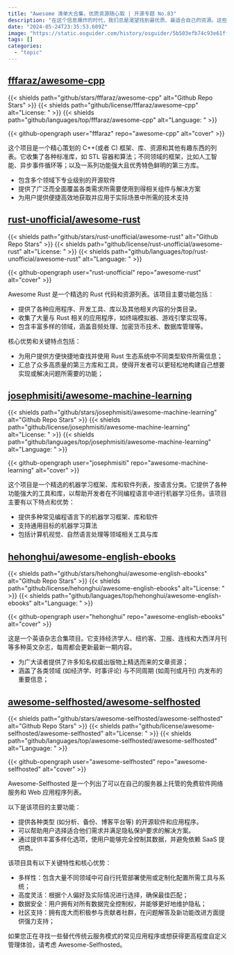 ```yaml
---
title: "Awesome 清单大合集，优质资源随心取 | 开源专题 No.83"
description: "在这个信息爆炸的时代，我们总是渴望找到最优质、最适合自己的资源。这些精选的资源列表，就像一盏盏明灯，照亮我们在各个领域探索的道路。"
date: "2024-05-24T23:35:53.609Z"
image: "https://static.osguider.com/history/osguider/5b503efb74c93e61ff4ba38f17da67da.png"
tags: []
categories:
  - "topic"
---
```


## [fffaraz/awesome-cpp](https://github.com/fffaraz/awesome-cpp)

{{< shields path="github/stars/fffaraz/awesome-cpp" alt="Github Repo Stars" >}} {{< shields path="github/license/fffaraz/awesome-cpp" alt="License: " >}} {{< shields path="github/languages/top/fffaraz/awesome-cpp" alt="Language: " >}}

{{< github-opengraph user="fffaraz" repo="awesome-cpp" alt="cover" >}}

这个项目是一个精心策划的 C++(或者 C) 框架、库、资源和其他有趣东西的列表。它收集了各种标准库，如 STL 容器和算法；不同领域的框架，比如人工智能、异步事件循环等；以及一系列功能强大且优秀特色鲜明的第三方库。

- 包含多个领域下专业级别的开源软件
- 提供了广泛而全面覆盖各类需求所需要使用到得相关组件与解决方案
- 为用户提供便捷高效地获取并应用于实际场景中所需的技术支持
  
## [rust-unofficial/awesome-rust](https://github.com/rust-unofficial/awesome-rust)

{{< shields path="github/stars/rust-unofficial/awesome-rust" alt="Github Repo Stars" >}} {{< shields path="github/license/rust-unofficial/awesome-rust" alt="License: " >}} {{< shields path="github/languages/top/rust-unofficial/awesome-rust" alt="Language: " >}}

{{< github-opengraph user="rust-unofficial" repo="awesome-rust" alt="cover" >}}

Awesome Rust 是一个精选的 Rust 代码和资源列表。该项目主要功能包括：

- 提供了各种应用程序、开发工具、库以及其他相关内容的分类目录。
- 收集了大量与 Rust 相关的应用程序，如终端模拟器、游戏引擎实现等。
- 包含丰富多样的领域，涵盖音频处理、加密货币技术、数据库管理等。

核心优势和关键特点包括：

- 为用户提供方便快捷地查找并使用 Rust 生态系统中不同类型软件所需信息；
- 汇总了众多高质量的第三方库和工具，使得开发者可以更轻松地构建自己想要实现或解决问题所需要的功能；
  
## [josephmisiti/awesome-machine-learning](https://github.com/josephmisiti/awesome-machine-learning)

{{< shields path="github/stars/josephmisiti/awesome-machine-learning" alt="Github Repo Stars" >}} {{< shields path="github/license/josephmisiti/awesome-machine-learning" alt="License: " >}} {{< shields path="github/languages/top/josephmisiti/awesome-machine-learning" alt="Language: " >}}

{{< github-opengraph user="josephmisiti" repo="awesome-machine-learning" alt="cover" >}}

这个项目是一个精选的机器学习框架、库和软件列表，按语言分类。它提供了各种功能强大的工具和库，以帮助开发者在不同编程语言中进行机器学习任务。该项目主要有以下特点和优势：

- 提供多种常见编程语言下的机器学习框架、库和软件
- 支持通用目标的机器学习算法
- 包括计算机视觉、自然语言处理等领域相关工具与库
  
## [hehonghui/awesome-english-ebooks](https://github.com/hehonghui/awesome-english-ebooks)

{{< shields path="github/stars/hehonghui/awesome-english-ebooks" alt="Github Repo Stars" >}} {{< shields path="github/license/hehonghui/awesome-english-ebooks" alt="License: " >}} {{< shields path="github/languages/top/hehonghui/awesome-english-ebooks" alt="Language: " >}}

{{< github-opengraph user="hehonghui" repo="awesome-english-ebooks" alt="cover" >}}

这是一个英语杂志合集项目。它支持经济学人、纽约客、卫报、连线和大西洋月刊等多种英文杂志，每周都会更新最新一期内容。

- 为广大读者提供了许多知名权威出版物上精选而来的文章资源；
- 涵盖了各类领域 (如经济学、时事评论) 与不同周期 (如周刊或月刊) 内发布的重要信息；
  
## [awesome-selfhosted/awesome-selfhosted](https://github.com/awesome-selfhosted/awesome-selfhosted)

{{< shields path="github/stars/awesome-selfhosted/awesome-selfhosted" alt="Github Repo Stars" >}} {{< shields path="github/license/awesome-selfhosted/awesome-selfhosted" alt="License: " >}} {{< shields path="github/languages/top/awesome-selfhosted/awesome-selfhosted" alt="Language: " >}}

{{< github-opengraph user="awesome-selfhosted" repo="awesome-selfhosted" alt="cover" >}}

Awesome-Selfhosted 是一个列出了可以在自己的服务器上托管的免费软件网络服务和 Web 应用程序列表。

以下是该项目的主要功能：

- 提供各种类型 (如分析、备份、博客平台等) 的开源软件和应用程序。
- 可以帮助用户选择适合他们需求并满足隐私保护要求的解决方案。
- 通过提供丰富多样化选项，使用户能够完全控制其数据，并避免依赖 SaaS 提供商。

该项目具有以下关键特性和核心优势：

- 多样性：包含大量不同领域中可自行托管部署使用或定制化配置所需工具与系统；
- 高度灵活：根据个人偏好及实际情况进行选择，确保最佳匹配；
- 数据安全：用户拥有对所有数据完全控制权，并能够更好地维护隐私；
- 社区支持：拥有庞大而积极参与贡献者社群，在问题解答及新功能改进方面提供强力支持；

如果您正在寻找一些替代传统云服务模式的常见应用程序或想获得更高程度自定义管理体验，请考虑 Awesome-Selfhosted。
  
